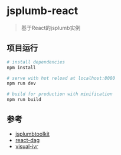 # jsplumb-react

> 基于React的jsplumb实例

## 项目运行

``` bash
# install dependencies
npm install

# serve with hot reload at localhost:8080
npm run dev

# build for production with minification
npm run build
```

## 参考
* [jsplumbtoolkit](https://jsplumbtoolkit.com/docs.html)
* [react-dag](https://github.com/ajainarayanan/react-dag)
* [visual-ivr](https://github.com/wangduanduan/visual-ivr)
